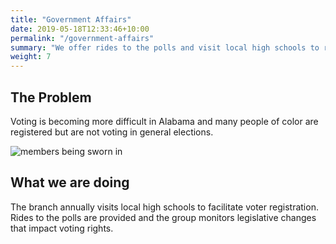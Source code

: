 ```yaml
---
title: "Government Affairs"
date: 2019-05-18T12:33:46+10:00
permalink: "/government-affairs"
summary: "We offer rides to the polls and visit local high schools to register new voters."
weight: 7
---
```


## The Problem 

Voting is becoming more difficult in Alabama and many people of color are registered but are not voting in general elections. 

![members being sworn in](/images/swearing-in.jpg)

## What we are doing

The branch annually visits local high schools to facilitate voter registration. Rides to the polls are provided and the group monitors legislative changes that impact voting rights. 
